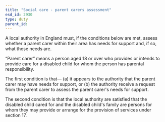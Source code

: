 ```yaml
---
title: "Social care - parent carers assessment"
esd_id: 2930
type: duty
parent_id:  
---
```


A local authority in England must, if the conditions below are met, assess whether a parent carer within their area has needs for support and, if so, what those needs are.

“Parent carer” means a person aged 18 or over who provides or intends to provide care for a disabled child for whom the person has parental responsibility.

The first condition is that—
(a) it appears to the authority that the parent carer may have needs for support, or
(b) the authority receive a request from the parent carer to assess the parent carer's needs for support.

The second condition is that the local authority are satisfied that the disabled child cared for and the disabled child's family are persons for whom they may provide or arrange for the provision of services under section 17.

